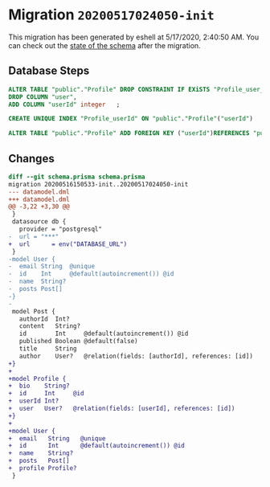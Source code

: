 # Migration `20200517024050-init`

This migration has been generated by eshell at 5/17/2020, 2:40:50 AM.
You can check out the [state of the schema](./schema.prisma) after the migration.

## Database Steps

```sql
ALTER TABLE "public"."Profile" DROP CONSTRAINT IF EXiSTS "Profile_user_fkey",
DROP COLUMN "user",
ADD COLUMN "userId" integer   ;

CREATE UNIQUE INDEX "Profile_userId" ON "public"."Profile"("userId")

ALTER TABLE "public"."Profile" ADD FOREIGN KEY ("userId")REFERENCES "public"."User"("id") ON DELETE SET NULL  ON UPDATE CASCADE
```

## Changes

```diff
diff --git schema.prisma schema.prisma
migration 20200516150533-init..20200517024050-init
--- datamodel.dml
+++ datamodel.dml
@@ -3,22 +3,30 @@
 }
 datasource db {
   provider = "postgresql"
-  url = "***"
+  url      = env("DATABASE_URL")
 }
-model User {
-  email String  @unique
-  id    Int     @default(autoincrement()) @id
-  name  String?
-  posts Post[]
-}
-
 model Post {
   authorId  Int?
   content   String?
   id        Int     @default(autoincrement()) @id
   published Boolean @default(false)
   title     String
   author    User?   @relation(fields: [authorId], references: [id])
+}
+
+model Profile {
+  bio    String?
+  id     Int     @id
+  userId Int?
+  user   User?   @relation(fields: [userId], references: [id])
+}
+
+model User {
+  email   String   @unique
+  id      Int      @default(autoincrement()) @id
+  name    String?
+  posts   Post[]
+  profile Profile?
 }
```


